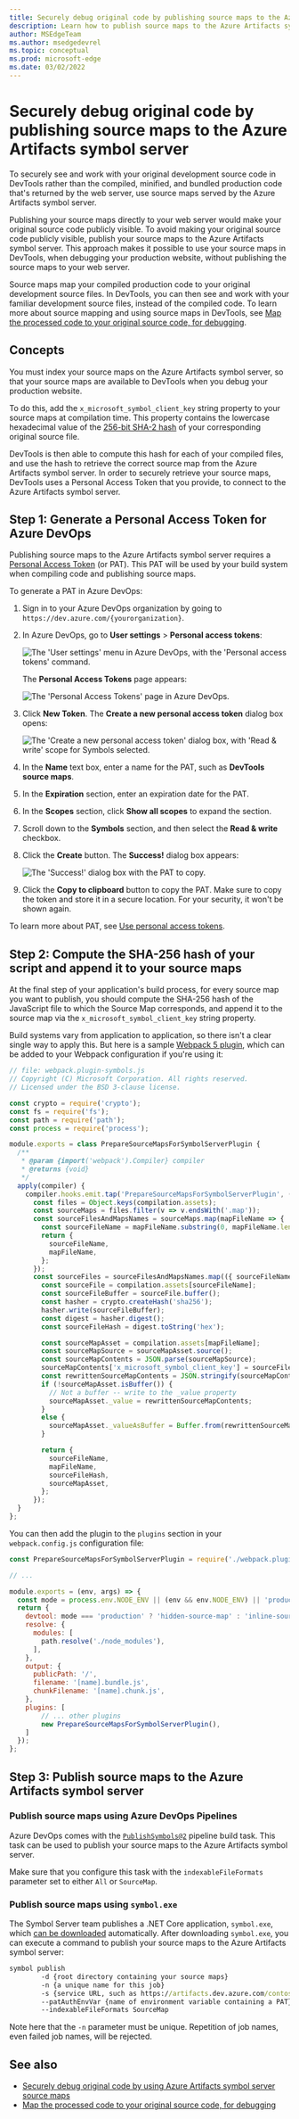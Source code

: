 ```yaml
---
title: Securely debug original code by publishing source maps to the Azure Artifacts symbol server
description: Learn how to publish source maps to the Azure Artifacts symbol server to securely debug your original source code in DevTools.
author: MSEdgeTeam
ms.author: msedgedevrel
ms.topic: conceptual
ms.prod: microsoft-edge
ms.date: 03/02/2022
---
```


# Securely debug original code by publishing source maps to the Azure Artifacts symbol server

To securely<!-- add sentence to define "securely", what are we making not happen?  what's the UX/end-result motivation for "securely"? --> see and work with your original development source code in DevTools rather than the compiled, minified, and bundled production code that's returned by the web server, use source maps served by the Azure Artifacts symbol server.

Publishing your source maps directly to your web server would make your original source code publicly visible.  To avoid making your original source code publicly visible, publish your source maps to the Azure Artifacts symbol server.  This approach makes it possible to use your source maps in DevTools, when debugging your production website, without publishing the source maps to your web server.

Source maps map your compiled production code to your original development source files. In DevTools, you can then see and work with your familiar development source files, instead of the compiled code. To learn more about source mapping and using source maps in DevTools, see [Map the processed code to your original source code, for debugging](source-maps.md).


<!-- ====================================================================== -->
## Concepts

You must index your source maps on the Azure Artifacts symbol server, so that your source maps are available to DevTools when you debug your production website.

To do this, add the `x_microsoft_symbol_client_key` string property to your source maps at compilation time.  This property contains the lowercase hexadecimal value of the [256-bit SHA-2 hash](https://en.wikipedia.org/wiki/SHA-2) of your corresponding original source file.

DevTools is then able to compute this hash for each of your compiled files, and use the hash to retrieve the correct source map from the Azure Artifacts symbol server.  In order to securely retrieve your source maps, DevTools uses a Personal Access Token that you provide, to connect to the Azure Artifacts symbol server.


<!-- ====================================================================== -->
## Step 1: Generate a Personal Access Token for Azure DevOps

Publishing source maps to the Azure Artifacts symbol server requires a [Personal Access Token](/azure/devops/organizations/accounts/use-personal-access-tokens-to-authenticate) (or PAT). This PAT will be used by your build system when compiling code and publishing source maps.

To generate a PAT in Azure DevOps:

1. Sign in to your Azure DevOps organization by going to `https://dev.azure.com/{yourorganization}`.

1. In Azure DevOps, go to **User settings** > **Personal access tokens**:
    
   ![The 'User settings' menu in Azure DevOps, with the 'Personal access tokens' command.](images/ado-pat-settings.png)

   The **Personal Access Tokens** page appears:

   ![The 'Personal Access Tokens' page in Azure DevOps.](images/ado-pat-page.png)

1. Click **New Token**.  The **Create a new personal access token** dialog box opens:

   ![The 'Create a new personal access token' dialog box, with 'Read & write' scope for Symbols selected.](images/ado-pat-config-write.png)

1. In the **Name** text box, enter a name for the PAT, such as **DevTools source maps**.

1. In the **Expiration** section, enter an expiration date for the PAT.

1. In the **Scopes** section, click **Show all scopes** to expand the section.

1. Scroll down to the **Symbols** section, and then select the **Read & write** checkbox.

1. Click the **Create** button.  The **Success!** dialog box appears:

   ![The 'Success!' dialog box with the PAT to copy.](images/ado-pat-success-copy-clipboard.png)

1. Click the **Copy to clipboard** button to copy the PAT.  Make sure to copy the token and store it in a secure location. For your security, it won't be shown again.

To learn more about PAT, see [Use personal access tokens](/azure/devops/organizations/accounts/use-personal-access-tokens-to-authenticate).


<!-- ====================================================================== -->
## Step 2: Compute the SHA-256 hash of your script and append it to your source maps

At the final step of your application's build process, for every source map you want to publish, you should compute the SHA-256 hash of the JavaScript file to which the Source Map corresponds, and append it to the source map via the `x_microsoft_symbol_client_key` string property.

Build systems vary from application to application, so there isn't a clear single way to apply this. But here is a sample [Webpack 5 plugin](https://webpack.js.org/), which can be added to your Webpack configuration if you're using it:

```js
// file: webpack.plugin-symbols.js
// Copyright (C) Microsoft Corporation. All rights reserved.
// Licensed under the BSD 3-clause license.

const crypto = require('crypto');
const fs = require('fs');
const path = require('path');
const process = require('process');

module.exports = class PrepareSourceMapsForSymbolServerPlugin {
  /**
   * @param {import('webpack').Compiler} compiler
   * @returns {void}
   */
  apply(compiler) {
    compiler.hooks.emit.tap('PrepareSourceMapsForSymbolServerPlugin', (compilation) => {
      const files = Object.keys(compilation.assets);
      const sourceMaps = files.filter(v => v.endsWith('.map'));
      const sourceFilesAndMapsNames = sourceMaps.map(mapFileName => {
        const sourceFileName = mapFileName.substring(0, mapFileName.length - 4);
        return {
          sourceFileName,
          mapFileName,
        };
      });
      const sourceFiles = sourceFilesAndMapsNames.map(({ sourceFileName, mapFileName }) => {
        const sourceFile = compilation.assets[sourceFileName];
        const sourceFileBuffer = sourceFile.buffer();
        const hasher = crypto.createHash('sha256');
        hasher.write(sourceFileBuffer);
        const digest = hasher.digest();
        const sourceFileHash = digest.toString('hex');

        const sourceMapAsset = compilation.assets[mapFileName];
        const sourceMapSource = sourceMapAsset.source();
        const sourceMapContents = JSON.parse(sourceMapSource);
        sourceMapContents['x_microsoft_symbol_client_key'] = sourceFileHash;
        const rewrittenSourceMapContents = JSON.stringify(sourceMapContents);
        if (!sourceMapAsset.isBuffer()) {
          // Not a buffer -- write to the _value property
          sourceMapAsset._value = rewrittenSourceMapContents;
        }
        else {
          sourceMapAsset._valueAsBuffer = Buffer.from(rewrittenSourceMapContents, 'utf-8');
        }

        return {
          sourceFileName,
          mapFileName,
          sourceFileHash,
          sourceMapAsset,
        };
      });
  }
};
```

You can then add the plugin to the `plugins` section in your `webpack.config.js` configuration file:

```js
const PrepareSourceMapsForSymbolServerPlugin = require('./webpack.plugin-symbols.js');

// ...

module.exports = (env, args) => {
  const mode = process.env.NODE_ENV || (env && env.NODE_ENV) || 'production';
  return {
    devtool: mode === 'production' ? 'hidden-source-map' : 'inline-source-map',
    resolve: {
      modules: [
        path.resolve('./node_modules'),
      ],
    },
    output: {
      publicPath: '/',
      filename: '[name].bundle.js',
      chunkFilename: '[name].chunk.js',
    },
    plugins: [
        // ... other plugins
        new PrepareSourceMapsForSymbolServerPlugin(),
    ]
  });
};
```


<!-- ====================================================================== -->
## Step 3: Publish source maps to the Azure Artifacts symbol server


### Publish source maps using Azure DevOps Pipelines

Azure DevOps comes with the [`PublishSymbols@2`](/azure/devops/pipelines/tasks/build/index-sources-publish-symbols) pipeline build task. This task can be used to publish your source maps to the Azure Artifacts symbol server.

Make sure that you configure this task with the `indexableFileFormats` parameter set to either `All` or `SourceMap`.


### Publish source maps using `symbol.exe`

The Symbol Server team publishes a .NET Core application, `symbol.exe`, which [can be downloaded](/rest/api/azure/devops/symbol/client/get) automatically. After downloading `symbol.exe`, you can execute a command to publish your source maps to the Azure Artifacts symbol server:

```cmd
symbol publish
        -d {root directory containing your source maps}
        -n {a unique name for this job}
        -s {service URL, such as https://artifacts.dev.azure.com/contoso}
        --patAuthEnvVar {name of environment variable containing a PAT}
        --indexableFileFormats SourceMap
```

Note here that the `-n` parameter must be unique. Repetition of job names, even failed job names, will be rejected.


<!-- ====================================================================== -->
## See also

* [Securely debug original code by using Azure Artifacts symbol server source maps](consume-source-maps-from-azure.md)
* [Map the processed code to your original source code, for debugging](source-maps.md)

